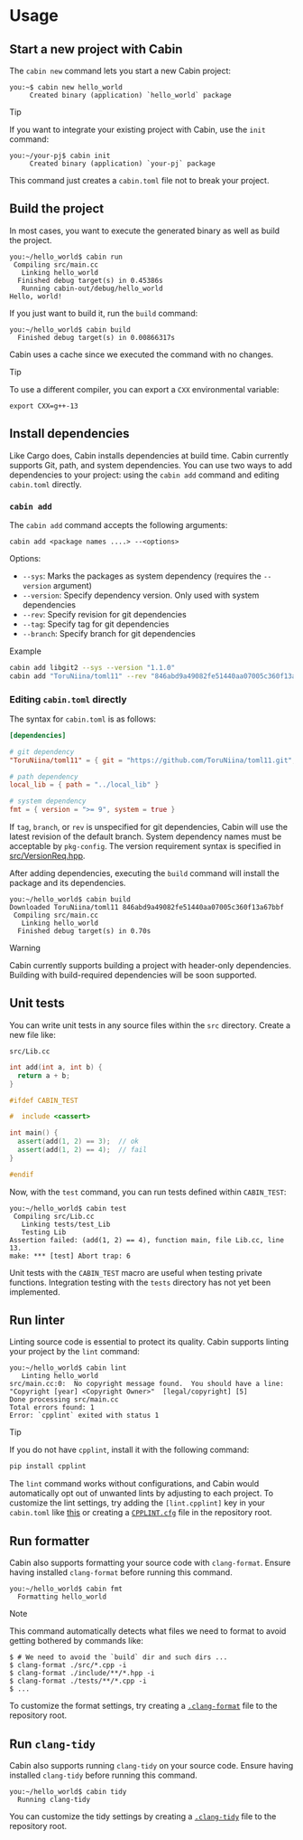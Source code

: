 # Usage

## Start a new project with Cabin

The `cabin new` command lets you start a new Cabin project:

```console
you:~$ cabin new hello_world
     Created binary (application) `hello_world` package
```

> [!TIP]
> If you want to integrate your existing project with Cabin, use the `init` command:
>
> ```console
> you:~/your-pj$ cabin init
>      Created binary (application) `your-pj` package
> ```
>
> This command just creates a `cabin.toml` file not to break your project.

## Build the project

In most cases, you want to execute the generated binary as well as build the project.

```console
you:~/hello_world$ cabin run
 Compiling src/main.cc
   Linking hello_world
  Finished debug target(s) in 0.45386s
   Running cabin-out/debug/hello_world
Hello, world!
```

If you just want to build it, run the `build` command:

```console
you:~/hello_world$ cabin build
  Finished debug target(s) in 0.00866317s
```

Cabin uses a cache since we executed the command with no changes.

> [!TIP]
> To use a different compiler, you can export a `CXX` environmental variable:
>
> ```shell
> export CXX=g++-13
> ```

## Install dependencies

Like Cargo does, Cabin installs dependencies at build time.  Cabin currently supports Git, path, and system dependencies.  You can use two ways to add dependencies to your project: using the `cabin add` command and editing `cabin.toml` directly.

### `cabin add`

The `cabin add` command accepts the following arguments:

`cabin add <package names ....> --<options>`

Options:
- `--sys`: Marks the packages as system dependency (requires the `--version` argument)
- `--version`: Specify dependency version. Only used with system dependencies
- `--rev`: Specify revision for git dependencies
- `--tag`: Specify tag for git dependencies
- `--branch`: Specify branch for git dependencies

Example
```bash
cabin add libgit2 --sys --version "1.1.0"
cabin add "ToruNiina/toml11" --rev "846abd9a49082fe51440aa07005c360f13a67bbf"
```

### Editing `cabin.toml` directly

The syntax for `cabin.toml` is as follows:

```toml
[dependencies]

# git dependency
"ToruNiina/toml11" = { git = "https://github.com/ToruNiina/toml11.git", rev = "846abd9a49082fe51440aa07005c360f13a67bbf" }

# path dependency
local_lib = { path = "../local_lib" }

# system dependency
fmt = { version = ">= 9", system = true }
```

If `tag`, `branch`, or `rev` is unspecified for git dependencies, Cabin will use the latest revision of the default branch. System dependency names must be acceptable by `pkg-config`. The version requirement syntax is specified in [src/VersionReq.hpp](https://github.com/cabinpkg/cabin/blob/main/src/VersionReq.hpp).

After adding dependencies, executing the `build` command will install the package and its dependencies.

```console
you:~/hello_world$ cabin build
Downloaded ToruNiina/toml11 846abd9a49082fe51440aa07005c360f13a67bbf
 Compiling src/main.cc
   Linking hello_world
  Finished debug target(s) in 0.70s
```

> [!WARNING]
> Cabin currently supports building a project with header-only dependencies.
> Building with build-required dependencies will be soon supported.

## Unit tests

You can write unit tests in any source files within the `src` directory.  Create a new file like:

`src/Lib.cc`

```cpp
int add(int a, int b) {
  return a + b;
}

#ifdef CABIN_TEST

#  include <cassert>

int main() {
  assert(add(1, 2) == 3);  // ok
  assert(add(1, 2) == 4);  // fail
}

#endif
```

Now, with the `test` command, you can run tests defined within `CABIN_TEST`:

```console
you:~/hello_world$ cabin test
 Compiling src/Lib.cc
   Linking tests/test_Lib
   Testing Lib
Assertion failed: (add(1, 2) == 4), function main, file Lib.cc, line 13.
make: *** [test] Abort trap: 6
```

Unit tests with the `CABIN_TEST` macro are useful when testing private functions.  Integration testing with the `tests` directory has not yet been implemented.

## Run linter

Linting source code is essential to protect its quality.  Cabin supports linting your project by the `lint` command:

```console
you:~/hello_world$ cabin lint
   Linting hello_world
src/main.cc:0:  No copyright message found.  You should have a line: "Copyright [year] <Copyright Owner>"  [legal/copyright] [5]
Done processing src/main.cc
Total errors found: 1
Error: `cpplint` exited with status 1
```

> [!TIP]
> If you do not have `cpplint`, install it with the following command:
>
> ```bash
> pip install cpplint
> ```

The `lint` command works without configurations, and Cabin would automatically opt out of unwanted lints by adjusting to each project.
To customize the lint settings, try adding the `[lint.cpplint]` key in your `cabin.toml` like [this](https://github.com/cabinpkg/cabin/blob/cc30b706fb49860903384df56d650a0955aca16c/cabin.toml#L67-L83)
or creating a [`CPPLINT.cfg`](https://github.com/cabinpkg/cabin/blob/5e7e3792e8818d165149214e94f30958fb0fef66/CPPLINT.cfg) file in the repository root.

## Run formatter

Cabin also supports formatting your source code with `clang-format`.  Ensure having installed `clang-format` before running this command.

```console
you:~/hello_world$ cabin fmt
  Formatting hello_world
```

> [!NOTE]
> This command automatically detects what files we need to format to avoid getting bothered by commands like:
>
> ```console
> $ # We need to avoid the `build` dir and such dirs ...
> $ clang-format ./src/*.cpp -i
> $ clang-format ./include/**/*.hpp -i
> $ clang-format ./tests/**/*.cpp -i
> $ ...
> ```

To customize the format settings, try creating a [`.clang-format`](https://github.com/cabinpkg/cabin/blob/main/.clang-format) file to the repository root.

## Run `clang-tidy`

Cabin also supports running `clang-tidy` on your source code.  Ensure having installed `clang-tidy` before running this command.

```console
you:~/hello_world$ cabin tidy
  Running clang-tidy
```

You can customize the tidy settings by creating a [`.clang-tidy`](https://github.com/cabinpkg/cabin/blob/main/.clang-tidy) file to the repository root.
